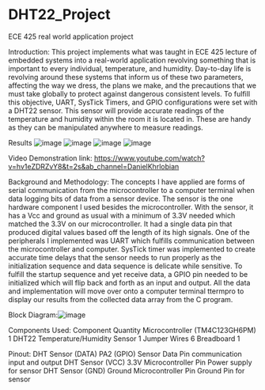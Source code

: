 # DHT22_Project
ECE 425 real world application project

Introduction:
This project implements what was taught in ECE 425 lecture of embedded systems into a real-world application revolving something that is important to every individual, temperature, and humidity. Day-to-day life is revolving around these systems that inform us of these two parameters, affecting the way we dress, the plans we make, and the precautions that we must take globally to protect against dangerous consistent levels. To fulfill this objective, UART, SysTick Timers, and GPIO configurations were set with a DHT22 sensor. This sensor will provide accurate readings of the temperature and humidity within the room it is located in. These are handy as they can be manipulated anywhere to measure readings.

Results
![image](https://github.com/user-attachments/assets/d3593fad-231c-4c5f-8eed-a88565d22ef2)
![image](https://github.com/user-attachments/assets/45006880-04dc-4ba7-a192-9dc05f89f15e)
![image](https://github.com/user-attachments/assets/f5089593-ae4e-4b93-b2fb-a8cc14c56d20)
![image](https://github.com/user-attachments/assets/21c1483f-b17a-4522-b893-c256f82c4caf)

Video Demonstration link: https://www.youtube.com/watch?v=hv1eZDRZvY8&t=2s&ab_channel=DanielKhrlobian

Background and Methodology:
The concepts I have applied are forms of serial communication from the microcontroller to a computer terminal when data logging bits of data from a sensor device. The sensor is the one hardware component I used besides the microcontroller. With the sensor, it has a Vcc and ground as usual with a minimum of 3.3V needed which matched the 3.3V on our microcontroller. It had a single data pin that produced digital values based off the length of its high signals.
One of the peripherals I implemented was UART which fulfills communication between the microcontroller and computer. SysTick timer was implemented to create accurate time delays that the sensor needs to run properly as the initialization sequence and data sequence is delicate while sensitive. To fulfill the startup sequence and yet receive data, a GPIO pin needed to be initialized which will flip back and forth as an input and output. All the data and implementation will move over onto a computer terminal ttermpro to display our results from the collected data array from the C program.


Block Diagram:![image](https://github.com/user-attachments/assets/caa06891-690e-4538-ba5f-3c9bfeda4800)

Components Used: 
Component	Quantity
Microcontroller (TM4C123GH6PM)	1
DHT22 Temperature/Humidity Sensor	1
Jumper Wires	6
Breadboard	1


Pinout:
DHT Sensor (DATA)	PA2 (GPIO)	Sensor Data Pin communication input and output
DHT Sensor (VCC)	3.3V Microcontroller Pin	Power supply for sensor
DHT Sensor (GND)	Ground Microcontroller Pin	Ground Pin for sensor
